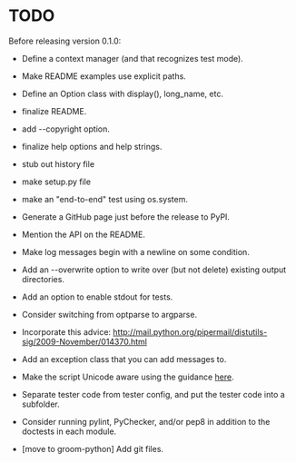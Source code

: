 TODO
====

Before releasing version 0.1.0:

 * Define a context manager (and that recognizes test mode).
 * Make README examples use explicit paths.
 * Define an Option class with display(), long_name, etc.
 * finalize README.
 * add --copyright option.
 * finalize help options and help strings.
 * stub out history file
 * make setup.py file
 * make an "end-to-end" test using os.system.
 * Generate a GitHub page just before the release to PyPI.
 * Mention the API on the README.

* Make log messages begin with a newline on some condition.
* Add an --overwrite option to write over (but not delete) existing output
  directories.
* Add an option to enable stdout for tests.
* Consider switching from optparse to argparse.
* Incorporate this advice:
    http://mail.python.org/pipermail/distutils-sig/2009-November/014370.html
* Add an exception class that you can add messages to.
* Make the script Unicode aware using the guidance [here](http://docs.python.org/howto/unicode.html).
* Separate tester code from tester config, and put the tester code into
  a subfolder.
* Consider running pylint, PyChecker, and/or pep8 in addition to the
  doctests in each module.
* [move to groom-python] Add git files.
